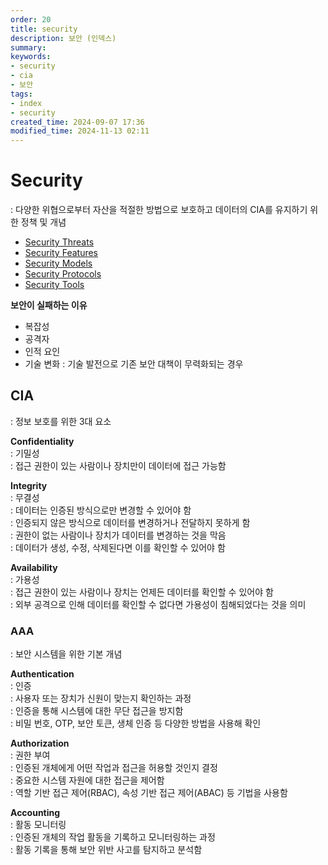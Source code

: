 ```yaml
---
order: 20
title: security
description: 보안 (인덱스)
summary:
keywords:
- security
- cia
- 보안
tags:
- index
- security
created_time: 2024-09-07 17:36
modified_time: 2024-11-13 02:11
---
```


# Security
: 다양한 위협으로부터 자산을 적절한 방법으로 보호하고 데이터의 CIA를 유지하기 위한 정책 및 개념  

- [Security Threats](./security-threats)
- [Security Features](./security-features)
- [Security Models](./security-models/index.md)
- [Security Protocols](./security-protocol/index.md)
- [Security Tools](./security-tool/index.md)


**보안이 실패하는 이유**  
- 복잡성
- 공격자
- 인적 요인
- 기술 변화 : 기술 발전으로 기존 보안 대책이 무력화되는 경우



## CIA
: 정보 보호를 위한 3대 요소  

**Confidentiality**  
: 기밀성  
: 접근 권한이 있는 사람이나 장치만이 데이터에 접근 가능함  

**Integrity**  
: 무결성  
: 데이터는 인증된 방식으로만 변경할 수 있어야 함  
: 인증되지 않은 방식으로 데이터를 변경하거나 전달하지 못하게 함  
: 권한이 없는 사람이나 장치가 데이터를 변경하는 것을 막음  
: 데이터가 생성, 수정, 삭제된다면 이를 확인할 수 있어야 함  

**Availability**  
: 가용성  
: 접근 권한이 있는 사람이나 장치는 언제든 데이터를 확인할 수 있어야 함  
: 외부 공격으로 인해 데이터를 확인할 수 없다면 가용성이 침해되었다는 것을 의미  



### AAA
: 보안 시스템을 위한 기본 개념   

**Authentication**  
: 인증  
: 사용자 또는 장치가 신원이 맞는지 확인하는 과정  
: 인증을 통해 시스템에 대한 무단 접근을 방지함  
: 비밀 번호, OTP, 보안 토큰, 생체 인증 등 다양한 방법을 사용해 확인  

**Authorization**  
: 권한 부여  
: 인증된 개체에게 어떤 작업과 접근을 허용할 것인지 결정  
: 중요한 시스템 자원에 대한 접근을 제어함  
: 역할 기반 접근 제어(RBAC), 속성 기반 접근 제어(ABAC) 등 기법을 사용함  

**Accounting**  
: 활동 모니터링  
: 인증된 개체의 작업 활동을 기록하고 모니터링하는 과정  
: 활동 기록을 통해 보안 위반 사고를 탐지하고 분석함  
